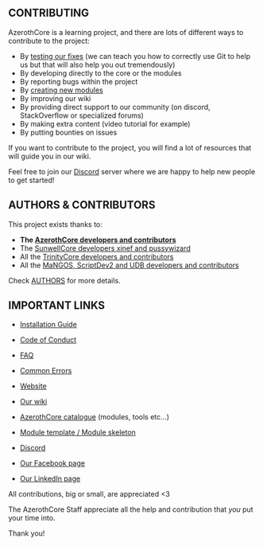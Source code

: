 ## CONTRIBUTING

AzerothCore is a learning project, and there are lots of different ways to contribute to the project:

* By [testing our fixes](http://www.azerothcore.org/wiki/How-to-test-a-PR) (we can teach you how to correctly use Git to help us but that will also help you out tremendously)
* By developing directly to the core or the modules
* By reporting bugs within the project
* By [creating new modules](http://www.azerothcore.org/wiki/Create-a-Module)
* By improving our wiki
* By providing direct support to our community (on discord, StackOverflow or specialized forums)
* By making extra content (video tutorial for example)
* By putting bounties on issues

If you want to contribute to the project, you will find a lot of resources that will guide you in our wiki.

Feel free to join our [Discord](https://discord.gg/gkt4y2x) server where we are happy to help new people to get started!

## AUTHORS & CONTRIBUTORS

This project exists thanks to:

- **The [AzerothCore developers and contributors](https://github.com/AzerothCore/azerothcore-wotlk/graphs/contributors)**
- The [SunwellCore developers xinef and pussywizard](http://www.azerothcore.org/pages/sunwell.pl/)
- All the [TrinityCore developers and contributors](https://github.com/TrinityCore/TrinityCore/blob/3.3.5/AUTHORS)
- All the [MaNGOS, ScriptDev2 and UDB developers and contributors](https://github.com/cmangos/mangos-wotlk/blob/master/AUTHORS.md)

Check [AUTHORS](https://github.com/azerothcore/azerothcore-wotlk/blob/master/AUTHORS) for more details.

## IMPORTANT LINKS

- [Installation Guide](https://www.azerothcore.org/wiki/installation)
- [Code of Conduct](https://github.com/azerothcore-wotlk/.github/code_of_conduct.md)
- [FAQ](https://www.azerothcore.org/wiki/faq)
- [Common Errors](https://www.azerothcore.org/wiki/common-errors)

- [Website](http://www.azerothcore.org/)
- [Our wiki](http://www.azerothcore.org/wiki "Easy to use and developed by AzerothCore founder")
- [AzerothCore catalogue](http://www.azerothcore.org/catalogue/  "Modules, tools, and other things for AzerothCore") (modules, tools etc...)
- [Module template / Module skeleton](https://github.com/azerothcore/skeleton-module/)
- [Discord](https://discord.gg/gkt4y2x)
- [Our Facebook page](https://www.facebook.com/AzerothCore/)
- [Our LinkedIn page](https://www.linkedin.com/company/azerothcore/)

All contributions, big or small, are appreciated <3

The AzerothCore Staff appreciate all the help and contribution that *you* put your time into.

Thank you!
